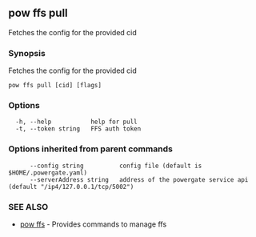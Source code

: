 ## pow ffs pull

Fetches the config for the provided cid

### Synopsis

Fetches the config for the provided cid

```
pow ffs pull [cid] [flags]
```

### Options

```
  -h, --help           help for pull
  -t, --token string   FFS auth token
```

### Options inherited from parent commands

```
      --config string          config file (default is $HOME/.powergate.yaml)
      --serverAddress string   address of the powergate service api (default "/ip4/127.0.0.1/tcp/5002")
```

### SEE ALSO

* [pow ffs](pow_ffs.md)	 - Provides commands to manage ffs

